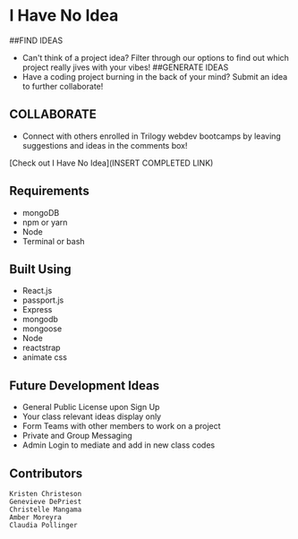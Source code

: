 # I Have No Idea
##FIND IDEAS
* Can't think of a project idea? Filter through our options to find out which project really jives with your vibes!
##GENERATE IDEAS
* Have a coding project burning in the back of your mind? Submit an idea to further collaborate!
## COLLABORATE
* Connect with others enrolled in Trilogy webdev bootcamps by leaving suggestions and ideas in the comments box!

[Check out I Have No Idea](INSERT COMPLETED LINK)

## Requirements
* mongoDB
* npm or yarn
* Node
* Terminal or bash

## Built Using
* React.js
* passport.js
* Express
* mongodb
* mongoose
* Node
* reactstrap
* animate css

## Future Development Ideas
* General Public License upon Sign Up
* Your class relevant ideas display only
* Form Teams with other members to work on a project
* Private and Group Messaging
* Admin Login to mediate and add in new class codes

## Contributors
    Kristen Christeson
    Genevieve DePriest
    Christelle Mangama
    Amber Moreyra
    Claudia Pollinger